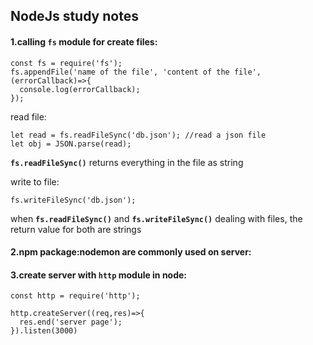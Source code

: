 ## NodeJs study notes


#### **1.calling `fs` module for create files:**
```
const fs = require('fs');
fs.appendFile('name of the file', 'content of the file',(errorCallback)=>{
  console.log(errorCallback);
});
```

read file:
```
let read = fs.readFileSync('db.json'); //read a json file
let obj = JSON.parse(read);
```
**`fs.readFileSync()`** returns everything in the file as string 

write to file:
```
fs.writeFileSync('db.json');
```
when **`fs.readFileSync()`** and **`fs.writeFileSync()`** dealing with files, the return value for both 
are strings

#### **2.npm package:nodemon are commonly used on server:**

#### **3.create server with `http` module in node:**
```
const http = require('http');

http.createServer((req,res)=>{
  res.end('server page');
}).listen(3000)

```
